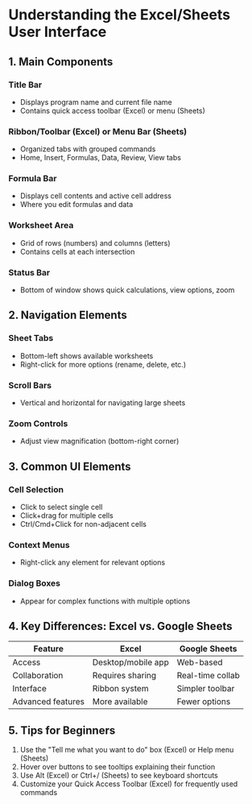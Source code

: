 # Understanding the Excel/Sheets User Interface

## 1. Main Components

### Title Bar
- Displays program name and current file name
- Contains quick access toolbar (Excel) or menu (Sheets)

### Ribbon/Toolbar (Excel) or Menu Bar (Sheets)
- Organized tabs with grouped commands
- Home, Insert, Formulas, Data, Review, View tabs

### Formula Bar
- Displays cell contents and active cell address
- Where you edit formulas and data

### Worksheet Area
- Grid of rows (numbers) and columns (letters)
- Contains cells at each intersection

### Status Bar
- Bottom of window shows quick calculations, view options, zoom

## 2. Navigation Elements

### Sheet Tabs
- Bottom-left shows available worksheets
- Right-click for more options (rename, delete, etc.)

### Scroll Bars
- Vertical and horizontal for navigating large sheets

### Zoom Controls
- Adjust view magnification (bottom-right corner)

## 3. Common UI Elements

### Cell Selection
- Click to select single cell
- Click+drag for multiple cells
- Ctrl/Cmd+Click for non-adjacent cells

### Context Menus
- Right-click any element for relevant options

### Dialog Boxes
- Appear for complex functions with multiple options

## 4. Key Differences: Excel vs. Google Sheets

| Feature        | Excel           | Google Sheets     |
|---------------|----------------|------------------|
| Access        | Desktop/mobile app | Web-based       |
| Collaboration | Requires sharing | Real-time collab |
| Interface     | Ribbon system   | Simpler toolbar  |
| Advanced features | More available | Fewer options   |

## 5. Tips for Beginners

1. Use the "Tell me what you want to do" box (Excel) or Help menu (Sheets)
2. Hover over buttons to see tooltips explaining their function
3. Use Alt (Excel) or Ctrl+/ (Sheets) to see keyboard shortcuts
4. Customize your Quick Access Toolbar (Excel) for frequently used commands
